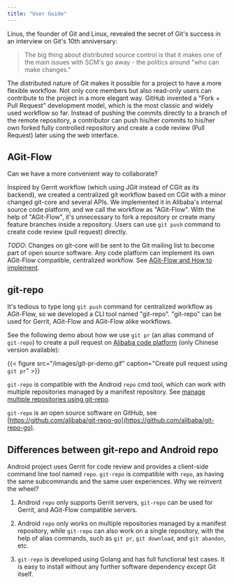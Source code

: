 ```yaml
---
title: "User Guide"
---
```


Linus, the founder of Git and Linux, revealed the secret of Git's success in an interview on Git's 10th anniversary:

> The big thing about distributed source control is that it makes one of the main issues with SCM's go away - the politics around "who can make changes."

The distributed nature of Git makes it possible for a project to have a more flexible workflow. Not only core members but also read-only users can contribute to the project in a more elegant way. GitHub invented a "Fork + Pull Request" development model, which is the most classic and widely used workflow so far. Instead of pushing the commits directly to a branch of the remote repository, a contributor can push his/her commits to his/her own forked fully controlled repository and create a code review (Pull Request) later using the web interface.

## AGit-Flow

Can we have a more convenient way to collaborate?

Inspired by Gerrit workflow (which using JGit instead of CGit as its backend), we created a centralized git workflow based on CGit with a minor changed git-core and several APIs. We implemented it in Alibaba's internal source code platform, and we call the workflow as "AGit-Flow". With the help of "AGit-Flow", it's unnecessary to fork a repository or create many feature branches inside a repository. Users can use `git push` command to create code review (pull request) directly.

*TODO*: Changes on git-core will be sent to the Git mailing list to become part of open source software. Any code platform can implement its own AGit-Flow compatible, centralized workflow. See [AGit-Flow and How to implement](../2020/03/agit-flow-and-git-repo/).

## git-repo

It's tedious to type long `git push` command for centralized workflow as AGit-Flow, so we developed a CLI tool named "git-repo". "git-repo" can be used for Gerrit, AGit-Flow and AGit-Flow alike workflows.

See the following demo about how we use `git pr` (an alias command of `git-repo`) to create a pull request on [Alibaba code platform](https://codeup.aliyun.com) (only Chinese version available):

{{< figure src="/images/git-pr-demo.gif" caption="Create pull request using `git pr`" >}}

`git-repo` is compatible with the Android `repo` cmd tool, which can work with multiple repositories managed by a manifest repository. See [manage multiple repositories using git-repo](multi-repos/overview/).

`git-repo` is an open source software on GitHub, see [https://github.com/alibaba/git-repo-go](https://github.com/alibaba/git-repo-go).

## Differences between git-repo and Android repo

Android project uses Gerrit for code review and provides a client-side command line tool named `repo`. `git-repo` is compatible with `repo`, as having the same subcommands and the same user experiences. Why we reinvent the wheel?

1. Android `repo` only supports Gerrit servers, `git-repo` can be used for Gerrit, and AGit-Flow compatible servers.

2. Android `repo` only works on multiple repositories managed by a manifest repository, while `git-repo` can also work on a single repository, with the help of alias commands, such as `git pr`, `git download`, and `git abandon`, etc.

3. `git-repo` is developed using Golang and has full functional test cases. It is easy to install without any further software dependency except Git itself.
